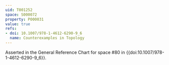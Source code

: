 ```yaml
---
uid: T001252
space: S000072
property: P000031
value: true
refs:
- doi: 10.1007/978-1-4612-6290-9_6
  name: Counterexamples in Topology
---
```


Asserted in the General Reference Chart for space #80 in
{{doi:10.1007/978-1-4612-6290-9_6}}.
